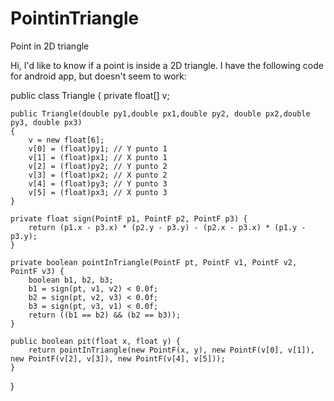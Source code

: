 # PointinTriangle
Point in 2D triangle

Hi, I'd like to know if a point is inside a 2D triangle. I have the following code for android app, but doesn't seem to work:


public class Triangle {
    private float[] v;

    public Triangle(double py1,double px1,double py2, double px2,double py3, double px3)
    {
        v = new float[6];
        v[0] = (float)py1; // Y punto 1
        v[1] = (float)px1; // X punto 1
        v[2] = (float)py2; // Y punto 2
        v[3] = (float)px2; // X punto 2
        v[4] = (float)py3; // Y punto 3
        v[5] = (float)px3; // X punto 3
    }

    private float sign(PointF p1, PointF p2, PointF p3) {
        return (p1.x - p3.x) * (p2.y - p3.y) - (p2.x - p3.x) * (p1.y - p3.y);
    }

    private boolean pointInTriangle(PointF pt, PointF v1, PointF v2, PointF v3) {
        boolean b1, b2, b3;
        b1 = sign(pt, v1, v2) < 0.0f;
        b2 = sign(pt, v2, v3) < 0.0f;
        b3 = sign(pt, v3, v1) < 0.0f;
        return ((b1 == b2) && (b2 == b3));
    }

    public boolean pit(float x, float y) {
        return pointInTriangle(new PointF(x, y), new PointF(v[0], v[1]), new PointF(v[2], v[3]), new PointF(v[4], v[5]));
    }

}

